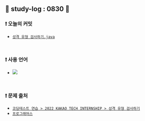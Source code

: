## 📅 study-log : 0830 📅 
### ❗ 오늘의 커밋
- [`성격 유형 검사하기.java`](https://github.com/soooving/study-code/blob/d739caca5a6322884eec36bf3dbe953abcd5e9e8/programmers/2022%20KAKAO%20TECH%20INTERNSHIP/%EC%84%B1%EA%B2%A9%20%EC%9C%A0%ED%98%95%20%EA%B2%80%EC%82%AC%ED%95%98%EA%B8%B0.java)

<br/>

### ❗ 사용 언어
- <img src="https://img.shields.io/badge/java-007396?style=flat-square&logo=java&logoColor=white"/>

<br/>

### ❗ 문제 출처
- [`코딩테스트 연습 > 2022 KAKAO TECH INTERNSHIP > 성격 유형 검사하기`](https://school.programmers.co.kr/learn/courses/30/lessons/118666)
- [`프로그래머스`](https://programmers.co.kr/)
